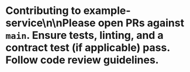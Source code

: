 # Contributing to example-service\n\nPlease open PRs against `main`. Ensure tests, linting, and a contract test (if applicable) pass. Follow code review guidelines.